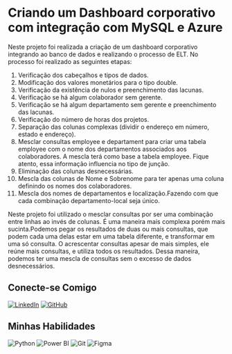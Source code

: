 # Criando um Dashboard corporativo com integração com MySQL e Azure

Neste projeto foi realizada a criação de um dashboard corporativo integrando ao banco de dados e realizando o processo de ELT.
No processo foi realizado as seguintes etapas:

1.	Verificação dos cabeçalhos e tipos de dados.
2.	Modificação dos valores monetários para o tipo double.
3.	Verificação da existência de nulos e preenchimento das  lacunas.
4. Verificação se há algum colaborador sem gerente.
5. Verificação se há algum departamento sem gerente e preenchimento das lacunas.
6.	Verificação do número de horas dos projetos.
7.	Separação das colunas complexas (dividir o endereço em número, estado e endereço). 
8.	Mesclar consultas employee e departament para criar uma tabela employee com o nome dos departamentos associados aos colaboradores. 
    A mescla terá como base a tabela employee. Fique atento, essa informação influencia no tipo de junção.
9.	Eliminação das colunas desnecessárias. 
10.	Mescla das colunas de Nome e Sobrenome para ter apenas uma coluna definindo os nomes dos colaboradores.
11.	Mescla dos nomes de departamentos e localização.Fazendo com que cada combinação departamento-local seja único. 

Neste projeto foi utilizado o mesclar consultas por ser uma  combinação entre linhas ao invés de colunas. 
É uma maneira mais complexa porém mais sucinta.Podemos pegar os resultados de duas ou mais consultas, que podem cada uma delas estar em uma tabela diferente,
e transformar em uma só consulta.
O acrescentar consultas apesar de mais simples, ele reúne mais consultas, e utiliza todos os resultados.
Dessa maneira, podemos ter uma mescla de consultas sem o excesso de dados desnecessários.

## Conecte-se Comigo

[![LinkedIn](https://img.shields.io/badge/LinkedIn-0077B5?style=for-the-badge&logo=linkedin&logoColor=white)](https://www.linkedin.com/in/juliana-guilherme-pinheiro-852593161/) [![GitHub](https://img.shields.io/badge/GitHub-100000?style=for-the-badge&logo=github&logoColor=white)](https://github.com/pinheirojubs)

## Minhas Habilidades 

![Python](https://img.shields.io/badge/python-3670A0?style=for-the-badge&logo=python&logoColor=ffdd54) ![Power BI](https://img.shields.io/badge/PowerBI-F7DF1E?style=for-the-badge&logo=powerbi&logoColor=black) ![Git](https://img.shields.io/badge/GIT-E44C30?style=for-the-badge&logo=git&logoColor=white) ![Figma](https://img.shields.io/badge/Figma-696969?style=for-the-badge&logo=figma&logoColor=figma) 

